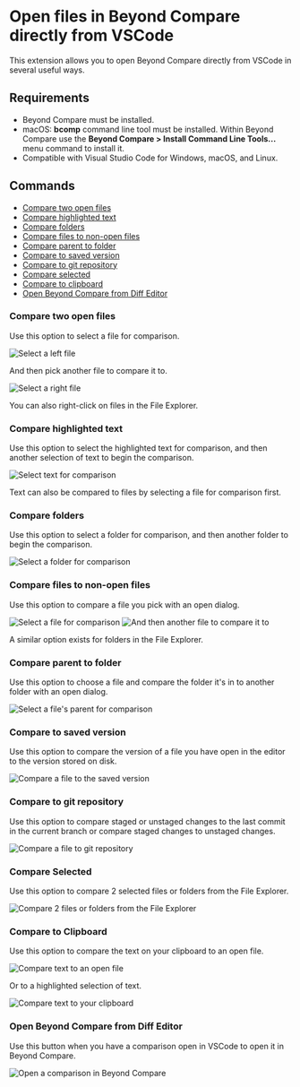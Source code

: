 # Open files in Beyond Compare directly from VSCode

This extension allows you to open Beyond Compare directly from VSCode in several useful ways.

## Requirements

- Beyond Compare must be installed.
- macOS: **bcomp** command line tool must be installed.  Within Beyond Compare use the **Beyond Compare > Install Command Line Tools...** menu command to install it.
- Compatible with Visual Studio Code for Windows, macOS, and Linux.

## Commands

- [Compare two open files](#compare-two-open-files)
- [Compare highlighted text](#compare-highlighted-text)
- [Compare folders](#compare-folders)
- [Compare files to non-open files](#compare-files-to-non-open-files)
- [Compare parent to folder](#compare-parent-to-folder)
- [Compare to saved version](#compare-to-saved-version)
- [Compare to git repository](#compare-to-git-repository)
- [Compare selected](#compare-selected)
- [Compare to clipboard](#compare-to-clipboard)
- [Open Beyond Compare from Diff Editor](#open-beyond-compare-from-diff-editor)

### Compare two open files
Use this option to select a file for comparison.

![Select a left file](https://github.com/ScooterSoftware/bcompare-vscode/raw/HEAD/images/SelectLeft.PNG)

And then pick another file to compare it to.

![Select a right file](https://github.com/ScooterSoftware/bcompare-vscode/raw/HEAD/images/CompareToLeft.PNG)

You can also right-click on files in the File Explorer.

### Compare highlighted text
Use this option to select the highlighted text for comparison, and then another selection of text to begin the comparison.

![Select text for comparison](https://github.com/ScooterSoftware/bcompare-vscode/raw/HEAD/images/SelectLeftText.PNG)

Text can also be compared to files by selecting a file for comparison first.

### Compare folders
Use this option to select a folder for comparison, and then another folder to begin the comparison.

![Select a folder for comparison](https://github.com/ScooterSoftware/bcompare-vscode/raw/HEAD/images/SelectLeftFolder.PNG)

### Compare files to non-open files 
Use this option to compare a file you pick with an open dialog.

![Select a file for comparison](https://github.com/ScooterSoftware/bcompare-vscode/raw/HEAD/images/CompareToFile1.PNG)
![And then another file to compare it to](https://github.com/ScooterSoftware/bcompare-vscode/raw/HEAD/images/CompareToFile2.PNG)

A similar option exists for folders in the File Explorer.

### Compare parent to folder
Use this option to choose a file and compare the folder it's in to another folder with an open dialog.

![Select a file's parent for comparison](https://github.com/ScooterSoftware/bcompare-vscode/raw/HEAD/images/ParentToFolder.PNG)

### Compare to saved version
Use this option to compare the version of a file you have open in the editor to the version stored on disk.

![Compare a file to the saved version](https://github.com/ScooterSoftware/bcompare-vscode/raw/HEAD/images/CompareToSave.PNG)

### Compare to git repository
Use this option to compare staged or unstaged changes to the last commit in the current branch or compare staged changes to unstaged changes.

![Compare a file to git repository](https://github.com/ScooterSoftware/bcompare-vscode/raw/HEAD/images/GitCompare.PNG)

### Compare Selected
Use this option to compare 2 selected files or folders from the File Explorer.

![Compare 2 files or folders from the File Explorer](https://github.com/ScooterSoftware/bcompare-vscode/raw/HEAD/images/CompareSelected.PNG)

### Compare to Clipboard
Use this option to compare the text on your clipboard to an open file.

![Compare text to an open file](https://github.com/ScooterSoftware/bcompare-vscode/raw/HEAD/images/CompareFileToClipboard.PNG)

Or to a highlighted selection of text.

![Compare text to your clipboard](https://github.com/ScooterSoftware/bcompare-vscode/raw/HEAD/images/CompareTextToClipboard.PNG)

### Open Beyond Compare from Diff Editor
Use this button when you have a comparison open in VSCode to open it in Beyond Compare.

![Open a comparison in Beyond Compare](https://github.com/ScooterSoftware/bcompare-vscode/raw/HEAD/images/OpenCompare.PNG)
